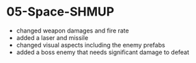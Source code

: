 # 05-Space-SHMUP

- changed weapon damages and fire rate
- added a laser and missile 
- changed visual aspects including the enemy prefabs
- added a boss enemy that needs significant damage to defeat 
 
